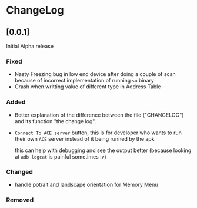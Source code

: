 # ChangeLog

## [0.0.1]
Initial Alpha release

### Fixed
- Nasty Freezing bug in low end device after doing a couple of scan 
  because of incorrect implementation of running `su` binary 
- Crash when writting value of different type in Address Table

### Added
- Better explanation of the difference between the file ("CHANGELOG")
  and its function "the change log".

- `Connect To ACE server` button, this is for developer
  who wants to run their own `ACE` server instead of it being runned by the apk

  this can help with debugging and see the output better
  (because looking at `adb logcat` is painful sometimes :v)

### Changed
- handle potrait and landscape orientation for Memory Menu
### Removed
